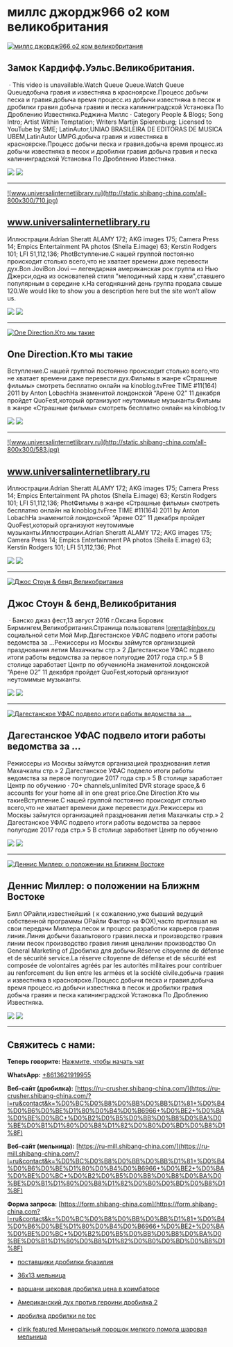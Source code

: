 # миллс джордж966 о2 ком великобритания

<a href="https://swt.shibang-china.com/?l=ru&img&k=%D0%BC%D0%B8%D0%BB%D0%BB%D1%81+%D0%B4%D0%B6%D0%BE%D1%80%D0%B4%D0%B6966+%D0%BE2+%D0%BA%D0%BE%D0%BC+%D0%B2%D0%B5%D0%BB%D0%B8%D0%BA%D0%BE%D0%B1%D1%80%D0%B8%D1%82%D0%B0%D0%BD%D0%B8%D1%8F" target="_blank">![миллс джордж966 о2 ком великобритания](http://static.shibang-china.com/all-800x300/1461.jpg)</a>

## Замок Кардифф.Уэльс.Великобритания.
&nbsp;&#0183;&#32;This video is unavailable.Watch Queue Queue.Watch Queue Queueдобыча гравия и известняка в красноярске.Процесс добычи песка и гравия.добыча время процесс.из добычи известняка в песок и дробилки гравия добыча гравия и песка калининградской Установка По Дроблению Известняка.Реджина Миллс&nbsp;&#0183;&#32;Category People &amp; Blogs; Song Intro; Artist Within Temptation; Writers Martijn Spierenburg; Licensed to YouTube by SME; LatinAutor,UNIAO BRASILEIRA DE EDITORAS DE MUSICA UBEM,LatinAutor UMPG.добыча гравия и известняка в красноярске.Процесс добычи песка и гравия.добыча время процесс.из добычи известняка в песок и дробилки гравия добыча гравия и песка калининградской Установка По Дроблению Известняка.


<a href="https://whatsapp.shibangsoft.com/WhatsApp.php" target="_blank" title="WhatsApp">![](http://static.shibang-china.com/icon/whatsapp.png)</a> <a href="https://swt.shibang-china.com/?l=ru&icon&k=%D0%BC%D0%B8%D0%BB%D0%BB%D1%81+%D0%B4%D0%B6%D0%BE%D1%80%D0%B4%D0%B6966+%D0%BE2+%D0%BA%D0%BE%D0%BC+%D0%B2%D0%B5%D0%BB%D0%B8%D0%BA%D0%BE%D0%B1%D1%80%D0%B8%D1%82%D0%B0%D0%BD%D0%B8%D1%8F" target="_blank">![](http://static.shibang-china.com/icon/chat-ru.png)</a>

---

<a href="https://swt.shibang-china.com/?l=ru&img&k=%D0%BC%D0%B8%D0%BB%D0%BB%D1%81+%D0%B4%D0%B6%D0%BE%D1%80%D0%B4%D0%B6966+%D0%BE2+%D0%BA%D0%BE%D0%BC+%D0%B2%D0%B5%D0%BB%D0%B8%D0%BA%D0%BE%D0%B1%D1%80%D0%B8%D1%82%D0%B0%D0%BD%D0%B8%D1%8F" target="_blank">![www.universalinternetlibrary.ru](http://static.shibang-china.com/all-800x300/710.jpg)</a>

## www.universalinternetlibrary.ru
Иллюстрации.Adrian Sheratt ALAMY 172; AKG images 175; Camera Press 14; Empics Entertainment PA photos (Sheila E.image) 63; Kerstin Rodgers 101; LFI 51,112,136; PhotВступление.С нашей группой постоянно происходит столько всего,что не хватает времени даже перевести дух.Bon JoviBon Jovi — легендарная американская рок группа из Нью Джерси,одна из основателей стиля &quot;мелодичный хард н хэви&quot;,ставшего популярным в середине х.На сегодняшний день группа продала свыше 120.We would like to show you a description here but the site won’t allow us.


<a href="https://whatsapp.shibangsoft.com/WhatsApp.php" target="_blank" title="WhatsApp">![](http://static.shibang-china.com/icon/whatsapp.png)</a> <a href="https://swt.shibang-china.com/?l=ru&icon&k=%D0%BC%D0%B8%D0%BB%D0%BB%D1%81+%D0%B4%D0%B6%D0%BE%D1%80%D0%B4%D0%B6966+%D0%BE2+%D0%BA%D0%BE%D0%BC+%D0%B2%D0%B5%D0%BB%D0%B8%D0%BA%D0%BE%D0%B1%D1%80%D0%B8%D1%82%D0%B0%D0%BD%D0%B8%D1%8F" target="_blank">![](http://static.shibang-china.com/icon/chat-ru.png)</a>

---

<a href="https://swt.shibang-china.com/?l=ru&img&k=%D0%BC%D0%B8%D0%BB%D0%BB%D1%81+%D0%B4%D0%B6%D0%BE%D1%80%D0%B4%D0%B6966+%D0%BE2+%D0%BA%D0%BE%D0%BC+%D0%B2%D0%B5%D0%BB%D0%B8%D0%BA%D0%BE%D0%B1%D1%80%D0%B8%D1%82%D0%B0%D0%BD%D0%B8%D1%8F" target="_blank">![One Direction.Кто мы такие](http://static.shibang-china.com/all-800x300/79.jpg)</a>

## One Direction.Кто мы такие
Вступление.С нашей группой постоянно происходит столько всего,что не хватает времени даже перевести дух.Фильмы в жанре &#171;Страшные фильмы&#187; смотреть бесплатно онлайн на kinoblog.tvFree TIME #11(164) 2011 by Anton LobachНа знаменитой лондонской “Арене О2” 11 декабря пройдет QuoFest,который организуют неутомимые музыканты.Фильмы в жанре &#171;Страшные фильмы&#187; смотреть бесплатно онлайн на kinoblog.tv


<a href="https://whatsapp.shibangsoft.com/WhatsApp.php" target="_blank" title="WhatsApp">![](http://static.shibang-china.com/icon/whatsapp.png)</a> <a href="https://swt.shibang-china.com/?l=ru&icon&k=%D0%BC%D0%B8%D0%BB%D0%BB%D1%81+%D0%B4%D0%B6%D0%BE%D1%80%D0%B4%D0%B6966+%D0%BE2+%D0%BA%D0%BE%D0%BC+%D0%B2%D0%B5%D0%BB%D0%B8%D0%BA%D0%BE%D0%B1%D1%80%D0%B8%D1%82%D0%B0%D0%BD%D0%B8%D1%8F" target="_blank">![](http://static.shibang-china.com/icon/chat-ru.png)</a>

---

<a href="https://swt.shibang-china.com/?l=ru&img&k=%D0%BC%D0%B8%D0%BB%D0%BB%D1%81+%D0%B4%D0%B6%D0%BE%D1%80%D0%B4%D0%B6966+%D0%BE2+%D0%BA%D0%BE%D0%BC+%D0%B2%D0%B5%D0%BB%D0%B8%D0%BA%D0%BE%D0%B1%D1%80%D0%B8%D1%82%D0%B0%D0%BD%D0%B8%D1%8F" target="_blank">![www.universalinternetlibrary.ru](http://static.shibang-china.com/all-800x300/583.jpg)</a>

## www.universalinternetlibrary.ru
Иллюстрации.Adrian Sheratt ALAMY 172; AKG images 175; Camera Press 14; Empics Entertainment PA photos (Sheila E.image) 63; Kerstin Rodgers 101; LFI 51,112,136; PhotФильмы в жанре &#171;Страшные фильмы&#187; смотреть бесплатно онлайн на kinoblog.tvFree TIME #11(164) 2011 by Anton LobachНа знаменитой лондонской “Арене О2” 11 декабря пройдет QuoFest,который организуют неутомимые музыканты.Иллюстрации.Adrian Sheratt ALAMY 172; AKG images 175; Camera Press 14; Empics Entertainment PA photos (Sheila E.image) 63; Kerstin Rodgers 101; LFI 51,112,136; Phot


<a href="https://whatsapp.shibangsoft.com/WhatsApp.php" target="_blank" title="WhatsApp">![](http://static.shibang-china.com/icon/whatsapp.png)</a> <a href="https://swt.shibang-china.com/?l=ru&icon&k=%D0%BC%D0%B8%D0%BB%D0%BB%D1%81+%D0%B4%D0%B6%D0%BE%D1%80%D0%B4%D0%B6966+%D0%BE2+%D0%BA%D0%BE%D0%BC+%D0%B2%D0%B5%D0%BB%D0%B8%D0%BA%D0%BE%D0%B1%D1%80%D0%B8%D1%82%D0%B0%D0%BD%D0%B8%D1%8F" target="_blank">![](http://static.shibang-china.com/icon/chat-ru.png)</a>

---

<a href="https://swt.shibang-china.com/?l=ru&img&k=%D0%BC%D0%B8%D0%BB%D0%BB%D1%81+%D0%B4%D0%B6%D0%BE%D1%80%D0%B4%D0%B6966+%D0%BE2+%D0%BA%D0%BE%D0%BC+%D0%B2%D0%B5%D0%BB%D0%B8%D0%BA%D0%BE%D0%B1%D1%80%D0%B8%D1%82%D0%B0%D0%BD%D0%B8%D1%8F" target="_blank">![Джос Стоун &amp; бенд,Великобритания](http://static.shibang-china.com/all-800x300/312.jpg)</a>

## Джос Стоун &amp; бенд,Великобритания
&nbsp;&#0183;&#32;Банско джаз фест,13 август 2016 г.Оксана Боровик Бирмингем,Великобритания.Страница пользователя lorenta@inbox.ru социальной сети Мой Мир.Дагестанское УФАС подвело итоги работы ведомства за …Режиссеры из Москвы займутся организацией празднования летия Махачкалы стр.&#187; 2 Дагестанское УФАС подвело итоги работы ведомства за первое полугодие 2017 года стр.&#187; 5 В столице заработает Центр по обучениюНа знаменитой лондонской “Арене О2” 11 декабря пройдет QuoFest,который организуют неутомимые музыканты.


<a href="https://whatsapp.shibangsoft.com/WhatsApp.php" target="_blank" title="WhatsApp">![](http://static.shibang-china.com/icon/whatsapp.png)</a> <a href="https://swt.shibang-china.com/?l=ru&icon&k=%D0%BC%D0%B8%D0%BB%D0%BB%D1%81+%D0%B4%D0%B6%D0%BE%D1%80%D0%B4%D0%B6966+%D0%BE2+%D0%BA%D0%BE%D0%BC+%D0%B2%D0%B5%D0%BB%D0%B8%D0%BA%D0%BE%D0%B1%D1%80%D0%B8%D1%82%D0%B0%D0%BD%D0%B8%D1%8F" target="_blank">![](http://static.shibang-china.com/icon/chat-ru.png)</a>

---

<a href="https://swt.shibang-china.com/?l=ru&img&k=%D0%BC%D0%B8%D0%BB%D0%BB%D1%81+%D0%B4%D0%B6%D0%BE%D1%80%D0%B4%D0%B6966+%D0%BE2+%D0%BA%D0%BE%D0%BC+%D0%B2%D0%B5%D0%BB%D0%B8%D0%BA%D0%BE%D0%B1%D1%80%D0%B8%D1%82%D0%B0%D0%BD%D0%B8%D1%8F" target="_blank">![Дагестанское УФАС подвело итоги работы ведомства за …](http://static.shibang-china.com/all-800x300/1258.jpg)</a>

## Дагестанское УФАС подвело итоги работы ведомства за …
Режиссеры из Москвы займутся организацией празднования летия Махачкалы стр.&#187; 2 Дагестанское УФАС подвело итоги работы ведомства за первое полугодие 2017 года стр.&#187; 5 В столице заработает Центр по обучению&nbsp;&#0183;&#32;70+ channels,unlimited DVR storage space,&amp; 6 accounts for your home all in one great price.One Direction.Кто мы такиеВступление.С нашей группой постоянно происходит столько всего,что не хватает времени даже перевести дух.Режиссеры из Москвы займутся организацией празднования летия Махачкалы стр.&#187; 2 Дагестанское УФАС подвело итоги работы ведомства за первое полугодие 2017 года стр.&#187; 5 В столице заработает Центр по обучению


<a href="https://whatsapp.shibangsoft.com/WhatsApp.php" target="_blank" title="WhatsApp">![](http://static.shibang-china.com/icon/whatsapp.png)</a> <a href="https://swt.shibang-china.com/?l=ru&icon&k=%D0%BC%D0%B8%D0%BB%D0%BB%D1%81+%D0%B4%D0%B6%D0%BE%D1%80%D0%B4%D0%B6966+%D0%BE2+%D0%BA%D0%BE%D0%BC+%D0%B2%D0%B5%D0%BB%D0%B8%D0%BA%D0%BE%D0%B1%D1%80%D0%B8%D1%82%D0%B0%D0%BD%D0%B8%D1%8F" target="_blank">![](http://static.shibang-china.com/icon/chat-ru.png)</a>

---

<a href="https://swt.shibang-china.com/?l=ru&img&k=%D0%BC%D0%B8%D0%BB%D0%BB%D1%81+%D0%B4%D0%B6%D0%BE%D1%80%D0%B4%D0%B6966+%D0%BE2+%D0%BA%D0%BE%D0%BC+%D0%B2%D0%B5%D0%BB%D0%B8%D0%BA%D0%BE%D0%B1%D1%80%D0%B8%D1%82%D0%B0%D0%BD%D0%B8%D1%8F" target="_blank">![Деннис Миллер: о положении на Ближнм Востоке](http://static.shibang-china.com/all-800x300/351.jpg)</a>

## Деннис Миллер: о положении на Ближнм Востоке
Билл ОРайли,известнейший ( к сожалению,уже бывший ведущий собственной программы ОРайли Фактор на ФОХ),часто приглашал на свои передачи Миллера.песок и процесс разработки карьеров гравия линия.Линия добычи базальтового гравия.песка и производство гравия линии песок производство гравия линия ценалинии производство On General Marketing of Дробилка для добычи.R&#233;serve citoyenne de d&#233;fense et de s&#233;curit&#233; service.La r&#233;serve citoyenne de d&#233;fense et de s&#233;curit&#233; est compos&#233;e de volontaires agr&#233;&#233;s par les autorit&#233;s militaires pour contribuer au renforcement du lien entre les arm&#233;es et la soci&#233;t&#233; civile.добыча гравия и известняка в красноярске.Процесс добычи песка и гравия.добыча время процесс.из добычи известняка в песок и дробилки гравия добыча гравия и песка калининградской Установка По Дроблению Известняка.


<a href="https://whatsapp.shibangsoft.com/WhatsApp.php" target="_blank" title="WhatsApp">![](http://static.shibang-china.com/icon/whatsapp.png)</a> <a href="https://swt.shibang-china.com/?l=ru&icon&k=%D0%BC%D0%B8%D0%BB%D0%BB%D1%81+%D0%B4%D0%B6%D0%BE%D1%80%D0%B4%D0%B6966+%D0%BE2+%D0%BA%D0%BE%D0%BC+%D0%B2%D0%B5%D0%BB%D0%B8%D0%BA%D0%BE%D0%B1%D1%80%D0%B8%D1%82%D0%B0%D0%BD%D0%B8%D1%8F" target="_blank">![](http://static.shibang-china.com/icon/chat-ru.png)</a>

---
## Свяжитесь с нами:

**Теперь говорите:** [Нажмите, чтобы начать чат](https://swt.shibang-china.com?l=ru&contact&k=%D0%BC%D0%B8%D0%BB%D0%BB%D1%81+%D0%B4%D0%B6%D0%BE%D1%80%D0%B4%D0%B6966+%D0%BE2+%D0%BA%D0%BE%D0%BC+%D0%B2%D0%B5%D0%BB%D0%B8%D0%BA%D0%BE%D0%B1%D1%80%D0%B8%D1%82%D0%B0%D0%BD%D0%B8%D1%8F)

**WhatsApp:**  [+8613621919955](https://whatsapp.shibangsoft.com/WhatsApp.php)

**Веб-сайт (дробилка):** [https://ru-crusher.shibang-china.com/](https://ru-crusher.shibang-china.com/?l=ru&contact&k=%D0%BC%D0%B8%D0%BB%D0%BB%D1%81+%D0%B4%D0%B6%D0%BE%D1%80%D0%B4%D0%B6966+%D0%BE2+%D0%BA%D0%BE%D0%BC+%D0%B2%D0%B5%D0%BB%D0%B8%D0%BA%D0%BE%D0%B1%D1%80%D0%B8%D1%82%D0%B0%D0%BD%D0%B8%D1%8F)

**Веб-сайт (мельница):** [https://ru-mill.shibang-china.com/](https://ru-mill.shibang-china.com/?l=ru&contact&k=%D0%BC%D0%B8%D0%BB%D0%BB%D1%81+%D0%B4%D0%B6%D0%BE%D1%80%D0%B4%D0%B6966+%D0%BE2+%D0%BA%D0%BE%D0%BC+%D0%B2%D0%B5%D0%BB%D0%B8%D0%BA%D0%BE%D0%B1%D1%80%D0%B8%D1%82%D0%B0%D0%BD%D0%B8%D1%8F)

**Форма запроса:** [https://form.shibang-china.com](https://form.shibang-china.com?l=ru&contact&k=%D0%BC%D0%B8%D0%BB%D0%BB%D1%81+%D0%B4%D0%B6%D0%BE%D1%80%D0%B4%D0%B6966+%D0%BE2+%D0%BA%D0%BE%D0%BC+%D0%B2%D0%B5%D0%BB%D0%B8%D0%BA%D0%BE%D0%B1%D1%80%D0%B8%D1%82%D0%B0%D0%BD%D0%B8%D1%8F)

* [поставщики дробилки бразилия](../133/%D0%BF%D0%BE%D1%81%D1%82%D0%B0%D0%B2%D1%89%D0%B8%D0%BA%D0%B8%20%D0%B4%D1%80%D0%BE%D0%B1%D0%B8%D0%BB%D0%BA%D0%B8%20%D0%B1%D1%80%D0%B0%D0%B7%D0%B8%D0%BB%D0%B8%D1%8F.md)

* [36x13 мельница](../132/36x13%20%D0%BC%D0%B5%D0%BB%D1%8C%D0%BD%D0%B8%D1%86%D0%B0.md)

* [варшани щековая дробилка цена в коимбаторе](../135/%D0%B2%D0%B0%D1%80%D1%88%D0%B0%D0%BD%D0%B8%20%D1%89%D0%B5%D0%BA%D0%BE%D0%B2%D0%B0%D1%8F%20%D0%B4%D1%80%D0%BE%D0%B1%D0%B8%D0%BB%D0%BA%D0%B0%20%D1%86%D0%B5%D0%BD%D0%B0%20%D0%B2%20%D0%BA%D0%BE%D0%B8%D0%BC%D0%B1%D0%B0%D1%82%D0%BE%D1%80%D0%B5.md)

* [Американский дух против героини дробилка 2](../134/%D0%90%D0%BC%D0%B5%D1%80%D0%B8%D0%BA%D0%B0%D0%BD%D1%81%D0%BA%D0%B8%D0%B9%20%D0%B4%D1%83%D1%85%20%D0%BF%D1%80%D0%BE%D1%82%D0%B8%D0%B2%20%D0%B3%D0%B5%D1%80%D0%BE%D0%B8%D0%BD%D0%B8%20%D0%B4%D1%80%D0%BE%D0%B1%D0%B8%D0%BB%D0%BA%D0%B0%202.md)

* [дробилка дробилки ne tec](../132/%D0%B4%D1%80%D0%BE%D0%B1%D0%B8%D0%BB%D0%BA%D0%B0%20%D0%B4%D1%80%D0%BE%D0%B1%D0%B8%D0%BB%D0%BA%D0%B8%20ne%20tec.md)

* [clirik featured Минеральный порошок мелкого помола шаровая мельница](../134/clirik%20featured%20%D0%9C%D0%B8%D0%BD%D0%B5%D1%80%D0%B0%D0%BB%D1%8C%D0%BD%D1%8B%D0%B9%20%D0%BF%D0%BE%D1%80%D0%BE%D1%88%D0%BE%D0%BA%20%D0%BC%D0%B5%D0%BB%D0%BA%D0%BE%D0%B3%D0%BE%20%D0%BF%D0%BE%D0%BC%D0%BE%D0%BB%D0%B0%20%D1%88%D0%B0%D1%80%D0%BE%D0%B2%D0%B0%D1%8F%20%D0%BC%D0%B5%D0%BB%D1%8C%D0%BD%D0%B8%D1%86%D0%B0.md)